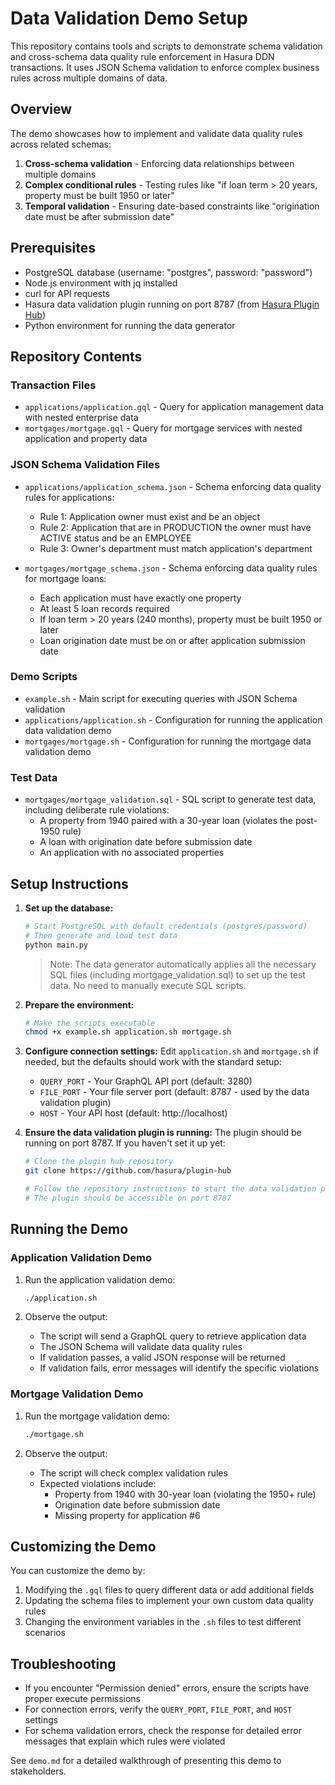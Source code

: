 # Data Validation Demo Setup

This repository contains tools and scripts to demonstrate schema validation and cross-schema data quality rule enforcement in Hasura DDN transactions. It uses JSON Schema validation to enforce complex business rules across multiple domains of data.

## Overview

The demo showcases how to implement and validate data quality rules across related schemas:

1. **Cross-schema validation** - Enforcing data relationships between multiple domains
2. **Complex conditional rules** - Testing rules like "if loan term > 20 years, property must be built 1950 or later"
3. **Temporal validation** - Ensuring date-based constraints like "origination date must be after submission date"

## Prerequisites

- PostgreSQL database (username: "postgres", password: "password")
- Node.js environment with jq installed
- curl for API requests
- Hasura data validation plugin running on port 8787 (from [Hasura Plugin Hub](https://github.com/hasura/plugin-hub))
- Python environment for running the data generator

## Repository Contents

### Transaction Files
- `applications/application.gql` - Query for application management data with nested enterprise data
- `mortgages/mortgage.gql` - Query for mortgage services with nested application and property data

### JSON Schema Validation Files
- `applications/application_schema.json` - Schema enforcing data quality rules for applications:
  - Rule 1: Application owner must exist and be an object
  - Rule 2: Application that are in PRODUCTION the owner must have ACTIVE status and be an EMPLOYEE
  - Rule 3: Owner's department must match application's department

- `mortgages/mortgage_schema.json` - Schema enforcing data quality rules for mortgage loans:
  - Each application must have exactly one property
  - At least 5 loan records required
  - If loan term > 20 years (240 months), property must be built 1950 or later
  - Loan origination date must be on or after application submission date

### Demo Scripts
- `example.sh` - Main script for executing queries with JSON Schema validation
- `applications/application.sh` - Configuration for running the application data validation demo
- `mortgages/mortgage.sh` - Configuration for running the mortgage data validation demo

### Test Data
- `mortgages/mortgage_validation.sql` - SQL script to generate test data, including deliberate rule violations:
  - A property from 1940 paired with a 30-year loan (violates the post-1950 rule)
  - A loan with origination date before submission date
  - An application with no associated properties

## Setup Instructions

1. **Set up the database:**
   ```bash
   # Start PostgreSQL with default credentials (postgres/password)
   # Then generate and load test data
   python main.py
   ```
   
   > Note: The data generator automatically applies all the necessary SQL files (including mortgage_validation.sql) to set up the test data. No need to manually execute SQL scripts.

2. **Prepare the environment:**
   ```bash
   # Make the scripts executable
   chmod +x example.sh application.sh mortgage.sh
   ```

3. **Configure connection settings:**
   Edit `application.sh` and `mortgage.sh` if needed, but the defaults should work with the standard setup:
   - `QUERY_PORT` - Your GraphQL API port (default: 3280)
   - `FILE_PORT` - Your file server port (default: 8787 - used by the data validation plugin)
   - `HOST` - Your API host (default: http://localhost)
   
4. **Ensure the data validation plugin is running:**
   The plugin should be running on port 8787. If you haven't set it up yet:
   ```bash
   # Clone the plugin hub repository
   git clone https://github.com/hasura/plugin-hub
   
   # Follow the repository instructions to start the data validation plugin
   # The plugin should be accessible on port 8787
   ```

## Running the Demo

### Application Validation Demo

1. Run the application validation demo:
   ```bash
   ./application.sh
   ```

2. Observe the output:
   - The script will send a GraphQL query to retrieve application data
   - The JSON Schema will validate data quality rules
   - If validation passes, a valid JSON response will be returned
   - If validation fails, error messages will identify the specific violations

### Mortgage Validation Demo

1. Run the mortgage validation demo:
   ```bash
   ./mortgage.sh
   ```

2. Observe the output:
   - The script will check complex validation rules
   - Expected violations include:
     - Property from 1940 with 30-year loan (violating the 1950+ rule)
     - Origination date before submission date
     - Missing property for application #6

## Customizing the Demo

You can customize the demo by:

1. Modifying the `.gql` files to query different data or add additional fields
2. Updating the schema files to implement your own custom data quality rules
3. Changing the environment variables in the `.sh` files to test different scenarios

## Troubleshooting

- If you encounter "Permission denied" errors, ensure the scripts have proper execute permissions
- For connection errors, verify the `QUERY_PORT`, `FILE_PORT`, and `HOST` settings
- For schema validation errors, check the response for detailed error messages that explain which rules were violated

See `demo.md` for a detailed walkthrough of presenting this demo to stakeholders.
